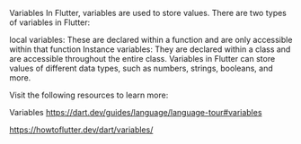 Variables
In Flutter, variables are used to store values. There are two types of variables in Flutter:

local variables: These are declared within a function and are only accessible within that function
Instance variables: They are declared within a class and are accessible throughout the entire class.
Variables in Flutter can store values of different data types, such as numbers, strings, booleans, and more.

Visit the following resources to learn more:

Variables
https://dart.dev/guides/language/language-tour#variables

https://howtoflutter.dev/dart/variables/